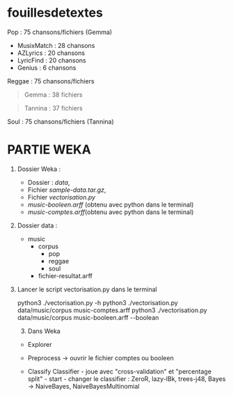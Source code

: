 # fouillesdetextes

Pop : 75 chansons/fichiers (Gemma)
- MusixMatch : 28 chansons
- AZLyrics : 20 chansons
- LyricFind : 20 chansons
- Genius : 6 chansons

Reggae : 75 chansons/fichiers
> Gemma : 38 fichiers

> Tannina : 37 fichiers

Soul : 75 chansons/fichiers (Tannina)


# PARTIE WEKA

1. Dossier Weka :
	- Dossier : *data*,
	- Fichier *sample-data.tar.gz*,
	- Fichier *vectorisation.py*
	- *music-booleen.arff* (obtenu avec python dans le terminal)
	- *music-comptes.arff*(obtenu avec python dans le terminal)
	
2. Dossier data :
	- music
		- corpus
			- pop
			- reggae
			- soul
		- fichier-resultat.arff

2. Lancer le script vectorisation.py dans le terminal 
	
	 python3 ./vectorisation.py -h
	 python3 ./vectorisation.py data/music/corpus music-comptes.arff
	 python3 ./vectorisation.py data/music/corpus music-booleen.arff --boolean
	 
	 3. Dans Weka
	
	 - Explorer
	 
	 - Preprocess -> ouvrir le fichier comptes ou booleen
	 
	 - Classify
	 		Classifier
	 			- joue avec "cross-validation" et "percentage split"
	 			- start
	 			- changer le classifier : ZeroR, lazy-lBk, trees-j48, Bayes -> NaiveBayes, NaiveBayesMultinomial
	 			
